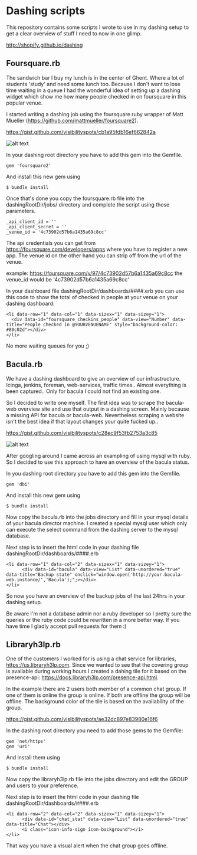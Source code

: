 Dashing scripts
===============

This repository contains some scripts I wrote to use in my dashing setup to get a clear overview of stuff I need to now in one glimp.

http://shopify.github.io/dashing

Foursquare.rb
-------------

The sandwich bar I buy my lunch is in the center of Ghent. Where a lot of students 'study' and need some lunch too. Because I don't want to lose time waiting in a queue I had the wonderful idea of setting up a dashing widget which show me how many people checked in on foursquare in this popular venue.

I started writing a dashing job using the foursquare ruby wrapper of Matt Mueller (https://github.com/mattmueller/foursquare2).

https://gist.github.com/visibilityspots/cb1a95fdb16ef662842a

![alt text][foursquare]

In your dashing root directory you have to add this gem into the Gemfile.

	gem 'foursquare2'

And install this new gem using

	$ bundle install

Once that's done you copy the foursquare.rb file into the dashingRootDir/jobs/ directory and complete the script using those parameters.

	_api_client_id = ''
	_api_client_secret = ''
	_venue_id = '4c73902d57b6a1435a69c8cc'

The api credentials you can get from https://foursquare.com/developers/apps where you have to register a new app. The venue id on the other hand you can strip off from the url of the venue.

example: https://foursquare.com/v/97/4c73902d57b6a1435a69c8cc the venue_id would be '4c73902d57b6a1435a69c8cc'

In your dashboard file dashingRootDir/dashboards/####.erb you can use this code to show the total of checked in people at your venue on your dashing dashboard:

    <li data-row="1" data-col="1" data-sizex="1" data-sizey="1">
      <div data-id="foursquare_checkins_people" data-view="Number" data-title="People checked in @YOURVENUENAME" style="background-color: #80c02d"></div>
    </li>

No more waiting queues for you ;)

Bacula.rb
--------------

We have a dashing dashboard to give an overview of our infrastructure. Icinga, jenkins, foreman, web-services, traffic times.. Almost everything is been captured.. Only for bacula I could not find an existing one.

So I decided to write one myself. The first idea was to scrape the bacula-web overview site and use that output in a dashing screen. Mainly because a missing API for bacula or bacula-web. Nevertheless scraping a website isn't the best idea if that layout changes your quite fucked up..

https://gist.github.com/visibilityspots/c28ec9f53fb2753a3c85

![alt text][bacula]

After googling around I came across an exampling of using mysql with ruby. So I decided to use this approach to have an overview of the bacula status.

In you dashing root directory you have to add this gem into the Gemfile.

	gem 'dbi'

And install this new gem using

	$ bundle install

Now copy the bacula.rb into the jobs directory and fill in your mysql details of your bacula director machine. I created a special mysql user which only can execute the select command from the dashing server to the mysql database.

Next step is to insert the html code in your dashing file dashingRootDir/dashboards/####.erb

    <li data-row="1" data-col="2" data-sizex="1" data-sizey="1">
          <div data-id="bacula" data-view="List" data-unordered="true" data-title="Backup state" onclick="window.open('http://your.bacula-web.instance/','Bacula');";></div>
    </li>

So now you have an overview of the backup jobs of the last 24hrs in your dashing setup.

Be aware I'm not a database admin nor a ruby developer so I pretty sure the queries or the ruby code could be rewritten in a more better way. If you have time I gladly accept pull requests for them :)

[foursquare]: https://raw.github.com/visibilityspots/dashing-scripts/master/images/foursquare.png "Foursquare dashboard"
[bacula]: https://raw.github.com/visibilityspots/dashing-scripts/master/images/bacula.png "Bacula dashboard"

Libraryh3lp.rb
--------------

One of the customers I worked for is using a chat service for libraries, https://us.libraryh3lp.com. Since we wanted to see that the covering group is available during working hours I created a dahing tile for it based on the presence-api: https://docs.libraryh3lp.com/presence-api.html.

In the example there are 2 users both member of a common chat group. If one of them is online the group is online. If both are offline the group will be offline. The background color of the tile is based on the availability of the group.

https://gist.github.com/visibilityspots/ae32dc897e83980e16f6

In the dashing root directory you need to add those gems to the Gemfile:

 	gem 'net/https'
	gem 'uri'

And install them using

	$ bundle install

Now copy the libraryh3lp.rb file into the jobs directory and edit the GROUP and users to your preference.

Next step is to insert the html code in your dashing file dashingRootDir/dashboards/####.erb

	<li data-row="2" data-col="2" data-sizex="1" data-sizey="1">
      	  <div data-id="chat_stat" data-view="List" data-unordered="true" data-title="Chat"></div>
          <i class="icon-info-sign icon-background"></i>
	</li>

That way you have a visual alert when the chat group goes offline.
